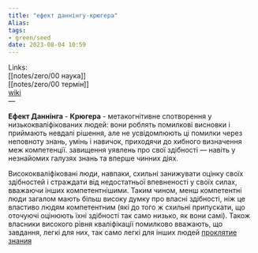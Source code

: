 ```yaml
---
title: "ефект даннінгу-крюгера"
Alias: 
tags:
- green/seed
date: 2023-08-04 10:59
---
```

Links:  
[[notes/zero/00 наука]]  
[[notes/zero/00 термін]]  
[wiki](https://ru.wikipedia.org/wiki/Эффект_Даннинга_—_Крюгера#:~:text=Эффект%20Да́ннинга%20—%20Крю́гера%20—%20метакогнитивное%20искажение,представлений%20о%20своих%20способностях%20—%20даже)  
— 

**Ефект Даннінга** - **Крюгера** - метакогнітивне спотворення у низькокваліфікованих людей: вони роблять помилкові висновки і приймають невдалі рішення, але не усвідомлюють ці помилки через неповноту знань, умінь і навичок, приходячи до хибного визначення меж компетенції. завищення уявлень про свої здібності — навіть у незнайомих галузях знань та вперше чинних діях.

Висококваліфіковані люди, навпаки, схильні занижувати оцінку своїх здібностей і страждати від недостатньої впевненості у своїх силах, вважаючи інших компетентнішими. Таким чином, менш компетентні люди загалом мають більш високу думку про власні здібності, ніж це властиво людям компетентним (які до того ж схильні припускати, що оточуючі оцінюють їхні здібності так само низько, як вони самі). Також власники високого рівня кваліфікації помилково вважають, що завдання, легкі для них, так само легкі для інших людей [проклятие знания](https://ru.wikipedia.org/wiki/%D0%9F%D1%80%D0%BE%D0%BA%D0%BB%D1%8F%D1%82%D0%B8%D0%B5_%D0%B7%D0%BD%D0%B0%D0%BD%D0%B8%D1%8F "Проклятие знания")
